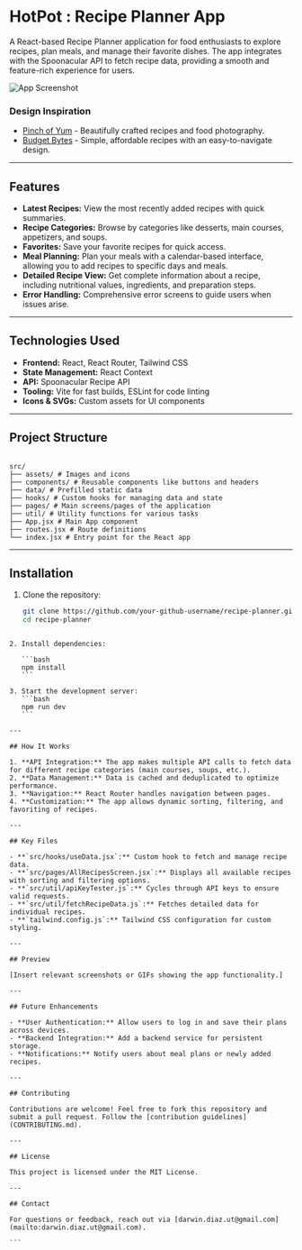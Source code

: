 # HotPot : Recipe Planner App

A React-based Recipe Planner application for food enthusiasts to explore recipes, plan meals, and manage their favorite dishes. The app integrates with the Spoonacular API to fetch recipe data, providing a smooth and feature-rich experience for users.

![App Screenshot](./scr/assests/screenshots/screenshot-1.png "App Screenshot")

### Design Inspiration

- [Pinch of Yum](https://pinchofyum.com/) - Beautifully crafted recipes and food photography.
- [Budget Bytes](https://www.budgetbytes.com/) - Simple, affordable recipes with an easy-to-navigate design.

---

## Features

- **Latest Recipes:** View the most recently added recipes with quick summaries.
- **Recipe Categories:** Browse by categories like desserts, main courses, appetizers, and soups.
- **Favorites:** Save your favorite recipes for quick access.
- **Meal Planning:** Plan your meals with a calendar-based interface, allowing you to add recipes to specific days and meals.
- **Detailed Recipe View:** Get complete information about a recipe, including nutritional values, ingredients, and preparation steps.
- **Error Handling:** Comprehensive error screens to guide users when issues arise.

---

## Technologies Used

- **Frontend:** React, React Router, Tailwind CSS
- **State Management:** React Context
- **API:** Spoonacular Recipe API
- **Tooling:** Vite for fast builds, ESLint for code linting
- **Icons & SVGs:** Custom assets for UI components

---

## Project Structure

```

src/
├── assets/ # Images and icons
├── components/ # Reusable components like buttons and headers
├── data/ # Prefilled static data
├── hooks/ # Custom hooks for managing data and state
├── pages/ # Main screens/pages of the application
├── util/ # Utility functions for various tasks
├── App.jsx # Main App component
├── routes.jsx # Route definitions
└── index.jsx # Entry point for the React app

```

---

## Installation

1. Clone the repository:
   ```bash
   git clone https://github.com/your-github-username/recipe-planner.git
   cd recipe-planner
   ```

````

2. Install dependencies:

   ```bash
   npm install
   ```

3. Start the development server:
   ```bash
   npm run dev
   ```

---

## How It Works

1. **API Integration:** The app makes multiple API calls to fetch data for different recipe categories (main courses, soups, etc.).
2. **Data Management:** Data is cached and deduplicated to optimize performance.
3. **Navigation:** React Router handles navigation between pages.
4. **Customization:** The app allows dynamic sorting, filtering, and favoriting of recipes.

---

## Key Files

- **`src/hooks/useData.jsx`:** Custom hook to fetch and manage recipe data.
- **`src/pages/AllRecipesScreen.jsx`:** Displays all available recipes with sorting and filtering options.
- **`src/util/apiKeyTester.js`:** Cycles through API keys to ensure valid requests.
- **`src/util/fetchRecipeData.js`:** Fetches detailed data for individual recipes.
- **`tailwind.config.js`:** Tailwind CSS configuration for custom styling.

---

## Preview

[Insert relevant screenshots or GIFs showing the app functionality.]

---

## Future Enhancements

- **User Authentication:** Allow users to log in and save their plans across devices.
- **Backend Integration:** Add a backend service for persistent storage.
- **Notifications:** Notify users about meal plans or newly added recipes.

---

## Contributing

Contributions are welcome! Feel free to fork this repository and submit a pull request. Follow the [contribution guidelines](CONTRIBUTING.md).

---

## License

This project is licensed under the MIT License.

---

## Contact

For questions or feedback, reach out via [darwin.diaz.ut@gmail.com](mailto:darwin.diaz.ut@gmail.com).

```


````
